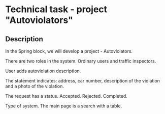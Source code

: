 # Technical task - project "Autoviolators"

## Description

In the Spring block, we will develop a project - Autoviolators.

There are two roles in the system. Ordinary users and traffic inspectors.

User adds autoviolation description.

The statement indicates: address, car number, description of the violation and a photo of the violation.

The request has a status. Accepted. Rejected. Completed.

Type of system. The main page is a search with a table.
